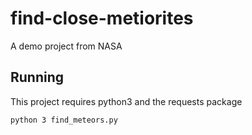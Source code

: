 # find-close-metiorites
A demo project from NASA


## Running

This project requires python3 and the requests package


`python 3 find_meteors.py`
